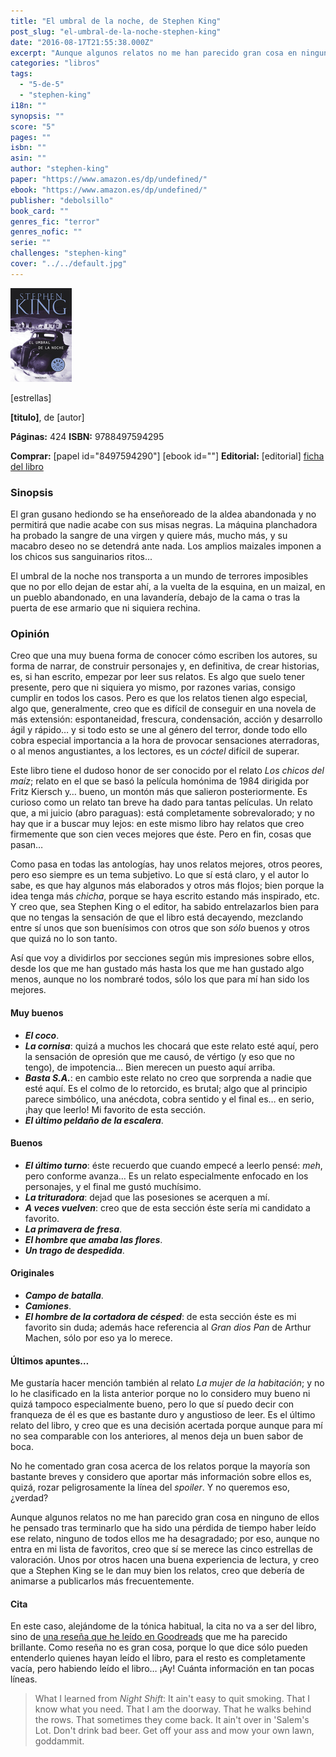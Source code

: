 ```yaml
---
title: "El umbral de la noche, de Stephen King"
post_slug: "el-umbral-de-la-noche-stephen-king"
date: "2016-08-17T21:55:38.000Z"
excerpt: "Aunque algunos relatos no me han parecido gran cosa en ninguno de ellos he pensado tras terminarlo que ha sido una pérdida de tiempo haber leído ese relato, así que lo considero una buena antología."
categories: "libros"
tags: 
  - "5-de-5"
  - "stephen-king"
i18n: ""
synopsis: ""
score: "5"
pages: ""
isbn: ""
asin: ""
author: "stephen-king"
paper: "https://www.amazon.es/dp/undefined/"
ebook: "https://www.amazon.es/dp/undefined/"
publisher: "debolsillo"
book_card: ""
genres_fic: "terror"
genres_nofic: ""
serie: ""
challenges: "stephen-king"
cover: "../../default.jpg"
---
```


![[titulo-foto]](images/umbral-noche-p.jpg)

\[estrellas\]

**\[titulo\]**, de \[autor\]

**Páginas:** 424 **ISBN:** 9788497594295

**Comprar:** \[papel id="8497594290"\] \[ebook id=""\] **Editorial:** \[editorial\] [ficha del libro](http://www.megustaleer.com/libro/el-umbral-de-la-noche/ES0004013)

### Sinopsis

El gran gusano hediondo se ha enseñoreado de la aldea abandonada y no permitirá que nadie acabe con sus misas negras. La máquina planchadora ha probado la sangre de una virgen y quiere más, mucho más, y su macabro deseo no se detendrá ante nada. Los amplios maizales imponen a los chicos sus sanguinarios ritos...

El umbral de la noche nos transporta a un mundo de terrores imposibles que no por ello dejan de estar ahí, a la vuelta de la esquina, en un maizal, en un pueblo abandonado, en una lavandería, debajo de la cama o tras la puerta de ese armario que ni siquiera rechina.

### Opinión

Creo que una muy buena forma de conocer cómo escriben los autores, su forma de narrar, de construir personajes y, en definitiva, de crear historias, es, si han escrito, empezar por leer sus relatos. Es algo que suelo tener presente, pero que ni siquiera yo mismo, por razones varias, consigo cumplir en todos los casos. Pero es que los relatos tienen algo especial, algo que, generalmente, creo que es difícil de conseguir en una novela de más extensión: espontaneidad, frescura, condensación, acción y desarrollo ágil y rápido… y si todo esto se une al género del terror, donde todo ello cobra especial importancia a la hora de provocar sensaciones aterradoras, o al menos angustiantes, a los lectores, es un _cóctel_ difícil de superar.

Este libro tiene el dudoso honor de ser conocido por el relato _Los chicos del maíz_; relato en el que se basó la película homónima de 1984 dirigida por Fritz Kiersch y… bueno, un montón más que salieron posteriormente. Es curioso como un relato tan breve ha dado para tantas películas. Un relato que, a mi juicio (abro paraguas): está completamente sobrevalorado; y no hay que ir a buscar muy lejos: en este mismo libro hay relatos que creo firmemente que son cien veces mejores que éste. Pero en fin, cosas que pasan…

Como pasa en todas las antologías, hay unos relatos mejores, otros peores, pero eso siempre es un tema subjetivo. Lo que sí está claro, y el autor lo sabe, es que hay algunos más elaborados y otros más flojos; bien porque la idea tenga más _chicha_, porque se haya escrito estando más inspirado, etc. Y creo que, sea Stephen King o el editor, ha sabido entrelazarlos bien para que no tengas la sensación de que el libro está decayendo, mezclando entre sí unos que son buenísimos con otros que son _sólo_ buenos y otros que quizá no lo son tanto.

Así que voy a dividirlos por secciones según mis impresiones sobre ellos, desde los que me han gustado más hasta los que me han gustado algo menos, aunque no los nombraré todos, sólo los que para mí han sido los mejores.

#### Muy buenos

- **_El coco_**.
- **_La cornisa_**: quizá a muchos les chocará que este relato esté aquí, pero la sensación de opresión que me causó, de vértigo (y eso que no tengo), de impotencia… Bien merecen un puesto aquí arriba.
- **_Basta S.A._**: en cambio este relato no creo que sorprenda a nadie que esté aquí. Es el colmo de lo retorcido, es brutal; algo que al principio parece simbólico, una anécdota, cobra sentido y el final es… en serio, ¡hay que leerlo! Mi favorito de esta sección.
- **_El último peldaño de la escalera_**.

#### Buenos

- **_El último turno_**: éste recuerdo que cuando empecé a leerlo pensé: _meh_, pero conforme avanza… Es un relato especialmente enfocado en los personajes, y el final me gustó muchísimo.
- **_La trituradora_**: dejad que las posesiones se acerquen a mí.
- **_A veces vuelven_**: creo que de esta sección éste sería mi candidato a favorito.
- **_La primavera de fresa_**.
- **_El hombre que amaba las flores_**.
- **_Un trago de despedida_**.

#### Originales

- **_Campo de batalla_**.
- **_Camiones_**.
- **_El hombre de la cortadora de césped_**: de esta sección éste es mi favorito sin duda; además hace referencia al _Gran dios Pan_ de Arthur Machen, sólo por eso ya lo merece.

#### Últimos apuntes…

Me gustaría hacer mención también al relato _La mujer de la habitación_; y no lo he clasificado en la lista anterior porque no lo considero muy bueno ni quizá tampoco especialmente bueno, pero lo que sí puedo decir con franqueza de él es que es bastante duro y angustioso de leer. Es el último relato del libro, y creo que es una decisión acertada porque aunque para mí no sea comparable con los anteriores, al menos deja un buen sabor de boca.

No he comentado gran cosa acerca de los relatos porque la mayoría son bastante breves y considero que aportar más información sobre ellos es, quizá, rozar peligrosamente la línea del _spoiler_. Y no queremos eso, ¿verdad?

Aunque algunos relatos no me han parecido gran cosa en ninguno de ellos he pensado tras terminarlo que ha sido una pérdida de tiempo haber leído ese relato, ninguno de todos ellos me ha desagradado; por eso, aunque no entra en mi lista de favoritos, creo que sí se merece las cinco estrellas de valoración. Unos por otros hacen una buena experiencia de lectura, y creo que a Stephen King se le dan muy bien los relatos, creo que debería de animarse a publicarlos más frecuentemente.

#### Cita

En este caso, alejándome de la tónica habitual, la cita no va a ser del libro, sino de [una reseña que he leído en Goodreads](https://www.goodreads.com/review/show/3062852) que me ha parecido brillante. Como reseña no es gran cosa, porque lo que dice sólo pueden entenderlo quienes hayan leído el libro, para el resto es completamente vacía, pero habiendo leído el libro… ¡Ay! Cuánta información en tan pocas líneas.

> What I learned from _Night Shift_: It ain't easy to quit smoking. That I know what you need. That I am the doorway. That he walks behind the rows. That sometimes they come back. It ain't over in 'Salem's Lot. Don't drink bad beer. Get off your ass and mow your own lawn, goddammit.
